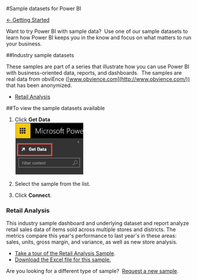 <properties 
   pageTitle="Sample datasets for Power BI" 
   description="Sample datasets for Power BI" 
   services="powerbi" 
   documentationCenter="" 
   authors="v-anpasi" 
   manager="mblythe" 
   editor=""
   tags=""/>
 
<tags
   ms.service="powerbi"
   ms.devlang="NA"
   ms.topic="article"
   ms.tgt_pltfrm="NA"
   ms.workload="powerbi"
   ms.date=""
   ms.author="v-anpasi"/>

#Sample datasets for Power BI

[← Getting Started](https://support.powerbi.com/knowledgebase/topics/63037-getting-started)

Want to try Power BI with sample data?  Use one of our sample datasets to learn how Power BI keeps you in the know and focus on what matters to run your business.

##Industry sample datasets

These samples are part of a series that illustrate how you can use Power BI with business-oriented data, reports, and dashboards.  The samples are real data from obviEnce ([www.obvience.com](http://www.obvience.com/)) that has been anonymized.
-   [Retail Analysis](http://support.powerbi.com/knowledgebase/articles/471112-sample-datasets#retail)

##To view the sample datasets available

1.  Click **Get Data**  
    ![](media/powerbi-sample-datasets/samples.png)
     
2.  Select the sa﻿mple from the list.
3.  Click **Connect**.

### Retail Analysis
This industry sample dashboard and underlying dataset and report analyze retail sales data of items sold across multiple stores and districts. The metrics compare this year's performance to last year's in these areas: sales, units, gross margin, and variance, as well as new store analysis.

-   [Take a tour of the Retail Analysis Sample](http://support.powerbi.com/knowledgebase/articles/474807-take-a-tour-retail-analysis-sample).
-   [Download the Excel file for this sample.](http://go.microsoft.com/fwlink/?LinkId=528592)

Are you looking for a different type of sample?  [Request a new sample](http://support.powerbi.com/forums/265200-power-bi/category/91332-samples).